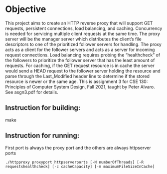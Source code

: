 # Objective
This project aims to create an HTTP reverse proxy that will support GET
requests, persistent connections, load balancing, and caching. Concurrency is needed for
servicing multiple client requests at the same time. The proxy server will be the manager server which distributes the client’s file descriptors to one of the prioritized follower servers for handling. The proxy acts as a client for the follower servers and acts as a server for incoming request connections. Load balancing requires probing the “healthcheck” of the followers to prioritize the follower server that has the least amount of requests. For caching, if the GET request resource is in cache the server would send a HEAD request to the follower server holding the resource and parse through the Last_Modified header line to determine if the stored resource is newer or the same age. 
This is assignment 3 for CSE 130: Principles of Computer System Design, Fall 2021, taught by Peter Alvaro. See asgn3.pdf for details.

## Instruction for building:
make

## Instruction for running:
First port is always the proxy port and the others are always httpserver ports

```
./httpproxy proxyport httpserverports [-N numberOfThreads] [-R requestshealthcheck] [-c cacheCapacity] [-m maximumFileSizeInCache]
```
